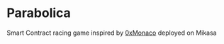 # Parabolica

Smart Contract racing game inspired by [0xMonaco](https://0xmonaco.ctf.paradigm.xyz/) deployed on Mikasa

